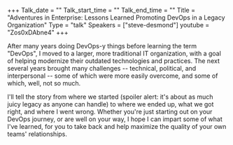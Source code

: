 +++
Talk_date = ""
Talk_start_time = ""
Talk_end_time = ""
Title = "Adventures in Enterprise: Lessons Learned Promoting DevOps in a Legacy Organization"
Type = "talk"
Speakers = ["steve-desmond"]
youtube = "Zos0xDAbne4"
+++

After many years doing DevOps-y things before learning the term "DevOps", I moved to a larger, more traditional IT organization, with a goal of helping modernize their outdated technologies and practices. The next several years brought many challenges -- technical, political, and interpersonal -- some of which were more easily overcome, and some of which, well, not so much.

I'll tell the story from where we started (spoiler alert: it's about as much juicy legacy as anyone can handle) to where we ended up, what we got right, and where I went wrong. Whether you're just starting out on your DevOps journey, or are well on your way, I hope I can impart some of what I've learned, for you to take back and help maximize the quality of your own teams' relationships.
